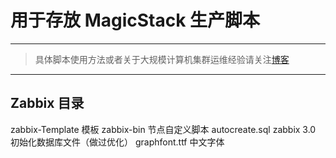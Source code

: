 # 用于存放 MagicStack 生产脚本 

------

> 具体脚本使用方法或者关于大规模计算机集群运维经验请关注[博客](http://www.MagicStack.cn)

------

## Zabbix 目录
zabbix-Template 模板
zabbix-bin 节点自定义脚本
autocreate.sql zabbix 3.0 初始化数据库文件（做过优化）
graphfont.ttf  中文字体

